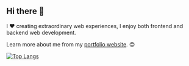 ## Hi there 👋

I ❤️ creating extraordinary web experiences, I enjoy both frontend and backend web development.

Learn more about me from my [portfolio website](https://www.levonarmen.com). 😊

<!-- 
![Top Language](https://github-readme-stats.vercel.app/api/top-langs/?username=bobshoaun&exclude_repo=The-CSC207-Calendar&hide=shaderlab,hlsl&layout=compact&langs_count=10&theme=tokyonight)
-->
[![Top Langs](https://github-readme-stats-git-masterrstaa-rickstaa.vercel.app/api/top-langs/?username=mino9421)](https://github.com/anuraghazra/github-readme-stats)

<!--
**mino9421/mino9421** is a ✨ _special_ ✨ repository because its `README.md` (this file) appears on your GitHub profile.

Here are some ideas to get you started:

- 🔭 I’m currently working on ...
- 🌱 I’m currently learning ...
- 👯 I’m looking to collaborate on ...
- 🤔 I’m looking for help with ...
- 💬 Ask me about ...
- 📫 How to reach me: ...
- 😄 Pronouns: ...
- ⚡ Fun fact: ...
-->
